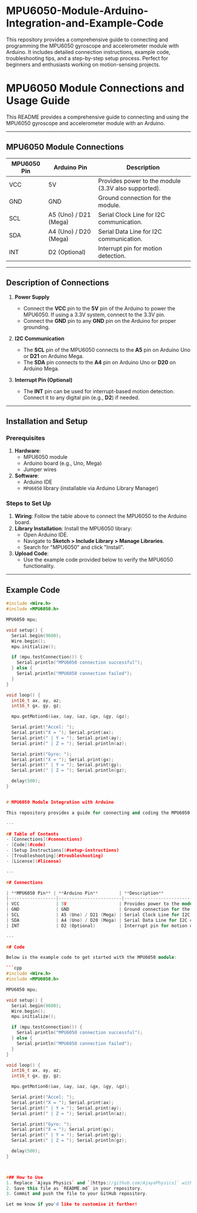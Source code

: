 # MPU6050-Module-Arduino-Integration-and-Example-Code
This repository provides a comprehensive guide to connecting and programming the MPU6050 gyroscope and accelerometer module with Arduino. It includes detailed connection instructions, example code, troubleshooting tips, and a step-by-step setup process. Perfect for beginners and enthusiasts working on motion-sensing projects.
# MPU6050 Module Connections and Usage Guide

This README provides a comprehensive guide to connecting and using the MPU6050 gyroscope and accelerometer module with an Arduino.

---

## MPU6050 Module Connections

| **MPU6050 Pin** | **Arduino Pin** | **Description**                          |
|------------------|-----------------|------------------------------------------|
| VCC              | 5V             | Provides power to the module (3.3V also supported). |
| GND              | GND            | Ground connection for the module.        |
| SCL              | A5 (Uno) / D21 (Mega) | Serial Clock Line for I2C communication. |
| SDA              | A4 (Uno) / D20 (Mega) | Serial Data Line for I2C communication.  |
| INT              | D2 (Optional)  | Interrupt pin for motion detection.      |

---

## Description of Connections

1. **Power Supply**  
   - Connect the **VCC** pin to the **5V** pin of the Arduino to power the MPU6050. If using a 3.3V system, connect to the 3.3V pin.  
   - Connect the **GND** pin to any **GND** pin on the Arduino for proper grounding.

2. **I2C Communication**  
   - The **SCL** pin of the MPU6050 connects to the **A5** pin on Arduino Uno or **D21** on Arduino Mega.  
   - The **SDA** pin connects to the **A4** pin on Arduino Uno or **D20** on Arduino Mega.

3. **Interrupt Pin (Optional)**  
   - The **INT** pin can be used for interrupt-based motion detection. Connect it to any digital pin (e.g., **D2**) if needed.

---

## Installation and Setup

### Prerequisites
1. **Hardware**:
   - MPU6050 module
   - Arduino board (e.g., Uno, Mega)
   - Jumper wires
2. **Software**:
   - Arduino IDE
   - `MPU6050` library (installable via Arduino Library Manager)

### Steps to Set Up
1. **Wiring**: Follow the table above to connect the MPU6050 to the Arduino board.
2. **Library Installation**: Install the MPU6050 library:
   - Open Arduino IDE.
   - Navigate to **Sketch > Include Library > Manage Libraries**.
   - Search for "MPU6050" and click "Install".
3. **Upload Code**:
   - Use the example code provided below to verify the MPU6050 functionality.

---

## Example Code

```cpp
#include <Wire.h>
#include <MPU6050.h>

MPU6050 mpu;

void setup() {
  Serial.begin(9600);
  Wire.begin();
  mpu.initialize();

  if (mpu.testConnection()) {
    Serial.println("MPU6050 connection successful");
  } else {
    Serial.println("MPU6050 connection failed");
  }
}

void loop() {
  int16_t ax, ay, az;
  int16_t gx, gy, gz;

  mpu.getMotion6(&ax, &ay, &az, &gx, &gy, &gz);

  Serial.print("Accel: ");
  Serial.print("X = "); Serial.print(ax);
  Serial.print(" | Y = "); Serial.print(ay);
  Serial.print(" | Z = "); Serial.println(az);

  Serial.print("Gyro: ");
  Serial.print("X = "); Serial.print(gx);
  Serial.print(" | Y = "); Serial.print(gy);
  Serial.print(" | Z = "); Serial.println(gz);

  delay(500);
}


# MPU6050 Module Integration with Arduino

This repository provides a guide for connecting and coding the MPU6050 gyroscope and accelerometer module with an Arduino. The MPU6050 allows you to measure angular velocity, acceleration, and motion detection using I2C communication.

---

## Table of Contents
- [Connections](#connections)
- [Code](#code)
- [Setup Instructions](#setup-instructions)
- [Troubleshooting](#troubleshooting)
- [License](#license)

---

## Connections

| **MPU6050 Pin** | **Arduino Pin**        | **Description**                          |
|------------------|------------------------|------------------------------------------|
| VCC              | 5V                    | Provides power to the module (3.3V also supported). |
| GND              | GND                   | Ground connection for the module.        |
| SCL              | A5 (Uno) / D21 (Mega) | Serial Clock Line for I2C communication. |
| SDA              | A4 (Uno) / D20 (Mega) | Serial Data Line for I2C communication.  |
| INT              | D2 (Optional)         | Interrupt pin for motion detection.      |

---

## Code

Below is the example code to get started with the MPU6050 module:

```cpp
#include <Wire.h>
#include <MPU6050.h>

MPU6050 mpu;

void setup() {
  Serial.begin(9600);
  Wire.begin();
  mpu.initialize();

  if (mpu.testConnection()) {
    Serial.println("MPU6050 connection successful");
  } else {
    Serial.println("MPU6050 connection failed");
  }
}

void loop() {
  int16_t ax, ay, az;
  int16_t gx, gy, gz;

  mpu.getMotion6(&ax, &ay, &az, &gx, &gy, &gz);

  Serial.print("Accel: ");
  Serial.print("X = "); Serial.print(ax);
  Serial.print(" | Y = "); Serial.print(ay);
  Serial.print(" | Z = "); Serial.println(az);

  Serial.print("Gyro: ");
  Serial.print("X = "); Serial.print(gx);
  Serial.print(" | Y = "); Serial.print(gy);
  Serial.print(" | Z = "); Serial.println(gz);

  delay(500);
}



### How to Use
1. Replace `Ajaya Physics` and `[https://github.com/AjayaPhysics]` with your details.
2. Save this file as `README.md` in your repository.
3. Commit and push the file to your GitHub repository.

Let me know if you'd like to customise it further!
